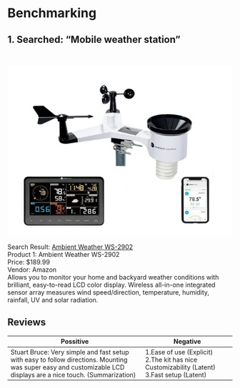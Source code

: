 # Benchmarking

## 1. Searched: “Mobile weather station”
<br>

![image caption](Product_1.png)


Search Result: [Ambient Weather WS-2902](https://www.amazon.com/portable-weather-station/s?k=portable+weather+station)
<br>
Product 1: Ambient Weather WS-2902
<br>
Price: $189.99
<br>
Vendor: Amazon
<br>
Allows you to monitor your home and backyard weather conditions with brilliant, easy-to-read LCD color display. Wireless all-in-one integrated sensor array measures wind speed/direction, temperature, humidity, rainfall, UV and solar radiation.

## Reviews

|Possitive|Negative|
|---|---|
|Stuart Bruce: Very simple and fast setup with easy to follow directions. Mounting was super easy and customizable LCD displays are a nice touch. (Summarization)|1.Ease of use (Explicit) 2.The kit has nice Customizability (Latent) 3.Fast setup (Latent)|



